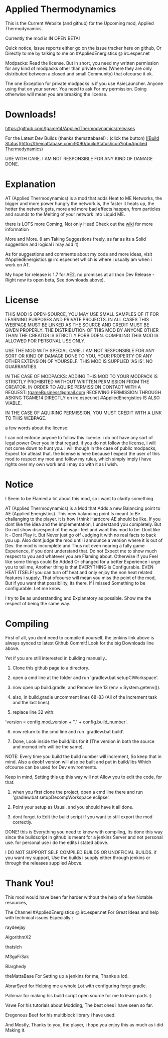 Applied Thermodynamics
==================
This is the Current Website (and github) for the Upcoming mod, Applied Thermodynamics.

Currently the mod is IN OPEN BETA!

Quick notice, Issue reports either go on the issue tracker here on github, Or Directly to me by
talking to me on #AppliedEnergistics @ irc.esper.net

Modpacks: Read the license. But in short, you need my written permission for any kind of modpacks
other than private ones (Where they are only distributed between a closed and small Community) that ofcourse it ok.

The one Exception for private modpacks is if you use AsieLauncher. Anyone using that on your server. You need to ask
For my permission. Doing otherwise will mean you are breaking the license.


Downloads!
==================
https://github.com/tgame14/AppliedThermodynamics/releases

For the Latest Dev Builds (thanks themattabase!) :
(click the button)
[![Build Status](http://themattabase.com:9090/buildStatus/icon?job=Applied Thermodynamics)](http://themattabase.com:9090/job/Applied%20Thermodynamics/)

USE WITH CARE. I AM NOT RESPONSIBLE FOR ANY KIND OF DAMAGE DONE.

Explanation
==================
AT (Applied Thermodynamics) is a mod that adds Heat to ME Networks, the bigger and more power hungry the network is, the faster it heats up,
the hotter the network gets, more and more bad effects happen, from particles and sounds to the Melting of your network into Liquid ME.

there is LOTS more Coming, Not only Heat! Check out the [wiki](https://github.com/tgame14/AppliedThermodynamics/wiki) for more information

More and More. (I am Taking Suggestions freely, as far as its a Solid suggestion and logical i may add it)

As for suggestions and comments about my code and more ideas, visit #AppliedEnergistics @ irc.esper.net which is where
i usually am when i work on AT.

My hope for release is 1.7 for AE2. no promises at all (non Dev Release - Right now its open beta, See downloads above).


License
=========
THIS MOD IS OPEN-SOURCE, YOU MAY USE SMALL SAMPLES OF IT FOR LEARNING PURPOSES AND PRIVATE PROJECTS.
IN ALL CASES THIS WEBPAGE MUST BE LINKED AS THE SOURCE AND CREDIT MUST BE GIVEN PROPERLY.
THE DISTRIBUTION OF THIS MOD BY ANYONE OTHER THAN THE CREATOR IS STRICTLY FORBIDDEN.
COMPILING THIS MOD IS ALLOWED FOR PERSONAL USE ONLY.

USE THE MOD WITH SPECIAL CARE. I AM NOT RESPONSIBLE FOR ANY SORT OR KIND OF DAMAGE DONE TO YOU,
YOUR PROPERTY OR ANY OTHER EXTENSION OF YOURSELF. THIS MOD IS SUPPLIED 'AS IS'. NO GUARRANTIES.

IN THE CASE OF MODPACKS:
ADDING THIS MOD TO YOUR MODPACK IS STRICTLY PROHIBITED WITHOUT WRITTEN PERMISSION FROM THE CREATOR.
IN ORDER TO AQUIRE PERMISSION CONTACT WITH A REQUEST: tgameBusiness@gmail.com
RECEIVING PERMISSION THROUGH ASKING TGAME14 DIRECTLY on irc.esper.net #AppliedEnergistics IS ALSO VIABLE.

IN THE CASE OF AQUIRING PERMISSION, YOU MUST CREDIT WITH A LINK TO THIS WEBPAGE.

a few words about the license:

I can not enforce anyone to follow this license. i do not have any sort of legal power Over you in that regard.
if you do not follow the license, i will not come down to hunt you. i will though in the case of public modpacks,
Expect for atleast that. the license is here because I expect the user of this mod to respect my mod and
follow my rules, which simply imply i have rights over my own work and i may do with it as i wish.

Notice
=========
I Seem to be Flamed a lot about this mod, so i want to clarify something.

AT (Applied Thermodynamics) is a Mod that Adds a new Balancing point to AE (Applied Energistics).
This new balancing point Is meant to Be challanging to the player. it is how I think Hardcore AE should be like.
If you dont like the idea and the implementation, I understand you completely. But Do not show disrespect of 
the way i feel and want this mod to be. Dont like it - Dont Play it. But Never just go off Judging it with no
real facts to back you up. Also dont judge the mod until i announce a version where it is out of Dev. the mod is
incomplete and Thus not even nearing a fully game Experience, if you dont understand that. Do not Expect me to
show much respect to you and whatever you are Flaming about. Otherwise if you Feel like some things could Be Added
Or changed for a better Experience i urge you to tell me, Another thing is that EVERYTHING is Configurable.
EVEN HEAT ITSELF! you can turn off heat and only enjoy the non heat related features i supply. That ofcourse
will mean you miss the point of the mod, But if you want that possibility, its there.
If i missed Something to be configurable. Let me know.

I try to Be as understanding and Explanatory as possible. Show me the respect of being the same way.

Compiling
=========
First of all, you dont need to compile it yourself, the jenkins link above is always synced to latest Github Commit!
Look for the big Downloads line above.

Yet if you are still interested in building manually..

1) Clone this github page to a directory.

2) open a cmd line at the folder and run 'gradlew.bat setupCIWorkspace'.

3) now open up build.gradle, and Remove line 13 (env = System.getenv()).

4) also, in build.gradle uncomment lines 68-83 (All of the increment task and the last lines).

5) replace line 32 with:

'version = config.mod_version + "." + config.build_number'.

6) now return to the cmd line and run 'gradlew.bat build'.

7) Done, Look inside the build/libs for it (The version in both the source and mcmod.info will be the same).

NOTE:
Every time you build the build number will increment, So keep that in mind.
Also a deobf version will also be built and put in build/libs Which ofcourse can be used for Dev environments.

Keep in mind, Setting this up this way will not Allow you to edit the code, for that:

1) when you first clone the project, open a cmd line there and run 'gradlew.bat setupDecompWorkspace eclipse'.

2) Point your setup as Usual. and you should have it all done.

3) dont forget to Edit the build script if you want to still export the mod correctly.

DONE! this is Everything you need to know with compiling, Its done this way since the buildscript
in github is meant for a jenkins Server and not personal use. for personal use i do the edits i stated
above.

I DO NOT SUPPORT SELF COMPILED BUILDS OR UNOFFICIAL BUILDS. if you want my support, Use the builds i supply
either through jenkins or through the releases supplied Above.



Thank You!
=========
This mod would have been far harder without the help of a few Notable resources,

The Channel #AppliedEnergistics @ irc.esper.net For Great Ideas and help with technical issues Especially :

raydeejay

AlgorithmX2

thatsIch

M3gaFr3ak

Blarghedy


theMattaBase For Setting up a jenkins for me, Thanks a lot!.

AbrarSyed for Helping me a whole Lot with configuring forge gradle.

Pahimar for making his build script open source for me to learn parts :)

Vswe For his tutorials about Modding, The best ones i have seen so far.

Eregonous Beef for his multiblock library i have used.

And Mostly, Thanks to you, the player, i hope you enjoy this as much as i did Making it.
